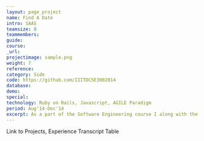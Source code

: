 ```yaml
---
layout: page_project
name: Find A Date
intro: SAAS
teamsize: 8
teammembers: 
guide: 
course: 
_url: 
projectimage: sample.png
weight: 7
reference: 
category: Side
code: https://github.com/IIITDCSE3002014
database:
demo:
special:
technology: Ruby on Rails, Javascript, AGILE Paradigm
period: Aug'14-Dec'14
excerpt: As a part of the Software Engineering course I along with the team made a SAAS web application using ruby on rails framework. The Web Application consisted of a system to allow a Travel Agent to effectively run his business by adding and using a set of applets that the service provides.
---
```

Link to Projects, Experience
Transcript Table